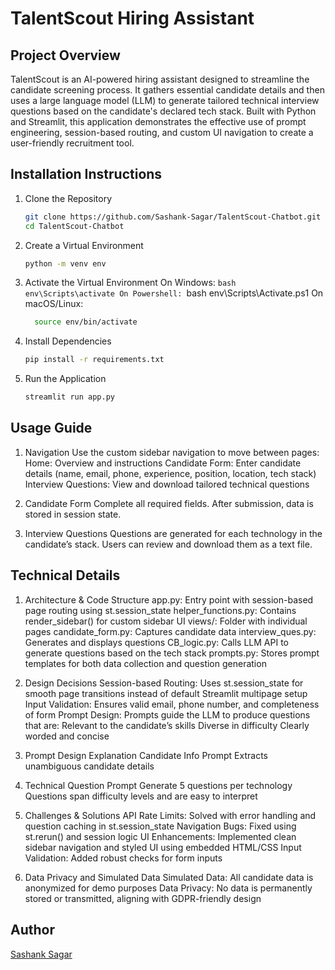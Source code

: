 # TalentScout Hiring Assistant

## Project Overview
TalentScout is an AI-powered hiring assistant designed to streamline the candidate screening process. It gathers essential candidate details and then uses a large language model (LLM) to generate tailored technical interview questions based on the candidate's declared tech stack. Built with Python and Streamlit, this application demonstrates the effective use of prompt engineering, session-based routing, and custom UI navigation to create a user-friendly recruitment tool.

## Installation Instructions

1.  Clone the Repository
    ```bash
    git clone https://github.com/Sashank-Sagar/TalentScout-Chatbot.git
    cd TalentScout-Chatbot
    
2.  Create a Virtual Environment
    ```bash
    python -m venv env

4.  Activate the Virtual Environment 
    On Windows:
        ```bash
          env\Scripts\activate
    On Powershell:
        ```bash
          env\Scripts\Activate.ps1
    On macOS/Linux:
    ```bash
      source env/bin/activate

6.  Install Dependencies
    ```bash
    pip install -r requirements.txt

8.  Run the Application
    ```bash
    streamlit run app.py

## Usage Guide
1.  Navigation
    Use the custom sidebar navigation to move between pages:
    Home: Overview and instructions
    Candidate Form: Enter candidate details (name, email, phone, experience, position, location, tech stack)
    Interview Questions: View and download tailored technical questions

2.  Candidate Form
    Complete all required fields. After submission, data is stored in session state.

3.  Interview Questions
    Questions are generated for each technology in the candidate’s stack. Users can review and download them as a text file.

## Technical Details

1.  Architecture & Code Structure
    app.py: Entry point with session-based page routing using st.session_state
    helper_functions.py: Contains render_sidebar() for custom sidebar UI
    views/: Folder with individual pages
    candidate_form.py: Captures candidate data
    interview_ques.py: Generates and displays questions
    CB_logic.py: Calls LLM API to generate questions based on the tech stack
    prompts.py: Stores prompt templates for both data collection and question generation

2.  Design Decisions
    Session-based Routing: Uses st.session_state for smooth page transitions instead of default Streamlit multipage setup
    Input Validation: Ensures valid email, phone number, and completeness of form
    Prompt Design: Prompts guide the LLM to produce questions that are:
      Relevant to the candidate’s skills
      Diverse in difficulty
      Clearly worded and concise

3.  Prompt Design Explanation
    Candidate Info Prompt
    Extracts unambiguous candidate details

4.  Technical Question Prompt
    Generate 5 questions per technology
    Questions span difficulty levels and are easy to interpret

5.  Challenges & Solutions
    API Rate Limits: Solved with error handling and question caching in st.session_state
    Navigation Bugs: Fixed using st.rerun() and session logic
    UI Enhancements: Implemented clean sidebar navigation and styled UI using embedded HTML/CSS
    Input Validation: Added robust checks for form inputs

6. Data Privacy and Simulated Data
   Simulated Data: All candidate data is anonymized for demo purposes
   Data Privacy: No data is permanently stored or transmitted, aligning with GDPR-friendly design

## Author

[Sashank Sagar](https://github.com/Sashank-Sagar)
